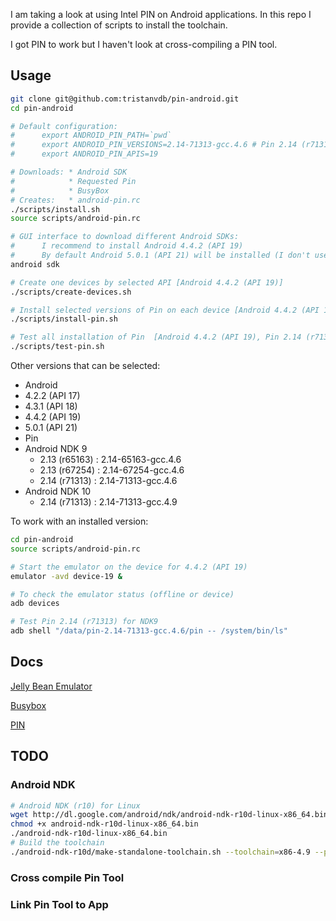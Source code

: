 
I am taking a look at using Intel PIN on Android applications.
In this repo I provide a collection of scripts to install the toolchain.

I got PIN to work but I haven't look at cross-compiling a PIN tool.

## Usage

```bash
git clone git@github.com:tristanvdb/pin-android.git
cd pin-android

# Default configuration:
#      export ANDROID_PIN_PATH=`pwd`
#      export ANDROID_PIN_VERSIONS=2.14-71313-gcc.4.6 # Pin 2.14 (r71313, NDK9)
#      export ANDROID_PIN_APIS=19

# Downloads: * Android SDK
#            * Requested Pin
#            * BusyBox
# Creates:   * android-pin.rc
./scripts/install.sh
source scripts/android-pin.rc

# GUI interface to download different Android SDKs:
#      I recommend to install Android 4.4.2 (API 19)
#      By default Android 5.0.1 (API 21) will be installed (I don't use it).
android sdk

# Create one devices by selected API [Android 4.4.2 (API 19)]
./scripts/create-devices.sh

# Install selected versions of Pin on each device [Android 4.4.2 (API 19), Pin 2.14 (r71313, NDK9)]
./scripts/install-pin.sh

# Test all installation of Pin  [Android 4.4.2 (API 19), Pin 2.14 (r71313, NDK9)]
./scripts/test-pin.sh
```

Other versions that can be selected:
 * Android
  * 4.2.2 (API 17)
  * 4.3.1 (API 18)
  * 4.4.2 (API 19)
  * 5.0.1 (API 21)
 * Pin
  * Android NDK 9
    * 2.13 (r65163) : 2.14-65163-gcc.4.6
    * 2.13 (r67254) : 2.14-67254-gcc.4.6
    * 2.14 (r71313) : 2.14-71313-gcc.4.6
  * Android NDK 10
    * 2.14 (r71313) : 2.14-71313-gcc.4.9

To work with an installed version:
```bash
cd pin-android
source scripts/android-pin.rc

# Start the emulator on the device for 4.4.2 (API 19)
emulator -avd device-19 &

# To check the emulator status (offline or device)
adb devices

# Test Pin 2.14 (r71313) for NDK9
adb shell "/data/pin-2.14-71313-gcc.4.6/pin -- /system/bin/ls"
```

## Docs

[Jelly Bean Emulator](https://software.intel.com/en-us/android/articles/intel-atom-x86-image-for-android-4-2-jelly-bean-installation-instructions-recommended)

[Busybox](http://stackoverflow.com/questions/5336154/pushing-busybox-into-android-emulator)

[PIN](https://software.intel.com/sites/default/files/article/256671/pindroid-tutorial-01_1.pdf)

## TODO

### Android NDK

```bash
# Android NDK (r10) for Linux
wget http://dl.google.com/android/ndk/android-ndk-r10d-linux-x86_64.bin
chmod +x android-ndk-r10d-linux-x86_64.bin
./android-ndk-r10d-linux-x86_64.bin
# Build the toolchain
./android-ndk-r10d/make-standalone-toolchain.sh --toolchain=x86-4.9 --platform=android-9 --install-dir=`pwd`/toolchain
```

### Cross compile Pin Tool



### Link Pin Tool to App



